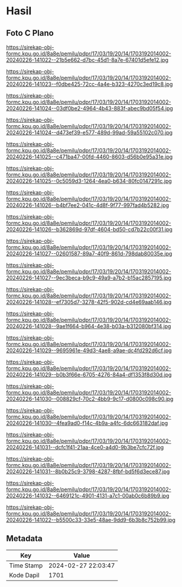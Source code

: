 # Hasil

## Foto C Plano

https://sirekap-obj-formc.kpu.go.id/8a8e/pemilu/pdpr/17/03/19/20/14/1703192014002-20240226-141022--21b5e662-d7bc-45d1-8a7e-67401d5efe12.jpg

https://sirekap-obj-formc.kpu.go.id/8a8e/pemilu/pdpr/17/03/19/20/14/1703192014002-20240226-141023--f0dbe425-72cc-4a4e-b323-4270c3ed19c8.jpg

https://sirekap-obj-formc.kpu.go.id/8a8e/pemilu/pdpr/17/03/19/20/14/1703192014002-20240226-141024--03df0be2-4964-4b43-883f-abec9bd05f54.jpg

https://sirekap-obj-formc.kpu.go.id/8a8e/pemilu/pdpr/17/03/19/20/14/1703192014002-20240226-141024--d473ef39-e577-489d-99ad-59a55102c070.jpg

https://sirekap-obj-formc.kpu.go.id/8a8e/pemilu/pdpr/17/03/19/20/14/1703192014002-20240226-141025--c471ba47-00fd-4460-8603-d56b0e95a31e.jpg

https://sirekap-obj-formc.kpu.go.id/8a8e/pemilu/pdpr/17/03/19/20/14/1703192014002-20240226-141025--0c5059d3-1264-4ea0-b634-80fc0147291c.jpg

https://sirekap-obj-formc.kpu.go.id/8a8e/pemilu/pdpr/17/03/19/20/14/1703192014002-20240226-141026--b4bf7ee2-041c-4d8f-9f77-997fad4b5282.jpg

https://sirekap-obj-formc.kpu.go.id/8a8e/pemilu/pdpr/17/03/19/20/14/1703192014002-20240226-141026--b362869d-97df-4604-bd50-cd7b22c00f31.jpg

https://sirekap-obj-formc.kpu.go.id/8a8e/pemilu/pdpr/17/03/19/20/14/1703192014002-20240226-141027--02601587-89a7-40f9-861d-798dab80035e.jpg

https://sirekap-obj-formc.kpu.go.id/8a8e/pemilu/pdpr/17/03/19/20/14/1703192014002-20240226-141027--9ec3beca-b9c9-49a9-a7b2-b15ac2857195.jpg

https://sirekap-obj-formc.kpu.go.id/8a8e/pemilu/pdpr/17/03/19/20/14/1703192014002-20240226-141028--ef7305d7-3278-42f5-902d-cd4e69aab146.jpg

https://sirekap-obj-formc.kpu.go.id/8a8e/pemilu/pdpr/17/03/19/20/14/1703192014002-20240226-141028--9ae1f664-b964-4e38-b03a-b312080bf314.jpg

https://sirekap-obj-formc.kpu.go.id/8a8e/pemilu/pdpr/17/03/19/20/14/1703192014002-20240226-141029--9695961e-49d3-4ae8-a9ae-dc4fd292d6cf.jpg

https://sirekap-obj-formc.kpu.go.id/8a8e/pemilu/pdpr/17/03/19/20/14/1703192014002-20240226-141029--b0b3f66e-6705-4276-84a4-df1353f8d30d.jpg

https://sirekap-obj-formc.kpu.go.id/8a8e/pemilu/pdpr/17/03/19/20/14/1703192014002-20240226-141030--008829cf-70c2-4bb9-9c17-d0800c098c90.jpg

https://sirekap-obj-formc.kpu.go.id/8a8e/pemilu/pdpr/17/03/19/20/14/1703192014002-20240226-141030--4fea9ad0-f14c-4b9a-a4fc-6dc663182daf.jpg

https://sirekap-obj-formc.kpu.go.id/8a8e/pemilu/pdpr/17/03/19/20/14/1703192014002-20240226-141031--dcfc1f41-21aa-4ce0-a4d0-9b3be7cfc72f.jpg

https://sirekap-obj-formc.kpu.go.id/8a8e/pemilu/pdpr/17/03/19/20/14/1703192014002-20240226-141031--8b0b25c9-3798-4287-8fbf-bd5f6d3ece87.jpg

https://sirekap-obj-formc.kpu.go.id/8a8e/pemilu/pdpr/17/03/19/20/14/1703192014002-20240226-141032--6469121c-4901-4131-a7c1-00ab0c6b89b9.jpg

https://sirekap-obj-formc.kpu.go.id/8a8e/pemilu/pdpr/17/03/19/20/14/1703192014002-20240226-141022--b5500c33-33e5-48ae-9dd9-6b3b8c752b99.jpg


## Metadata

| Key        | Value               |
| ---------- | ------------------- |
| Time Stamp | 2024-02-27 22:03:47 |
| Kode Dapil | 1701                |



